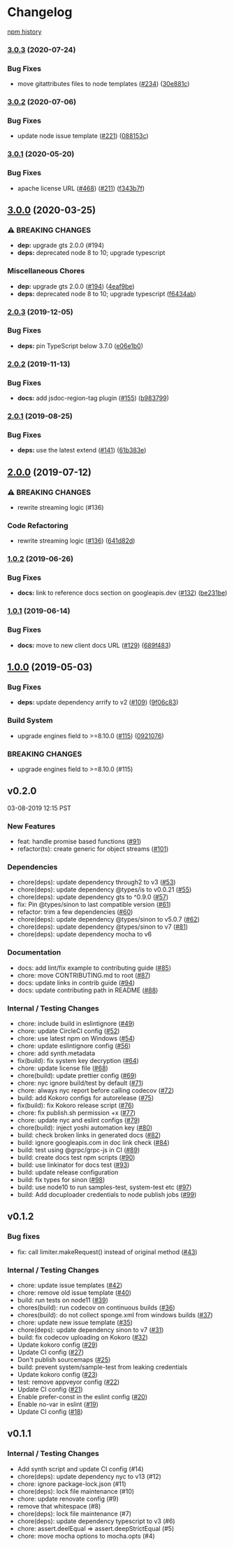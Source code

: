 # Changelog

[npm history][1]

[1]: https://www.npmjs.com/package/nodejs-paginator?activeTab=versions

### [3.0.3](https://www.github.com/googleapis/nodejs-paginator/compare/v3.0.2...v3.0.3) (2020-07-24)


### Bug Fixes

* move gitattributes files to node templates ([#234](https://www.github.com/googleapis/nodejs-paginator/issues/234)) ([30e881c](https://www.github.com/googleapis/nodejs-paginator/commit/30e881ce7415749b93b6b7e4e71745ea3fb248b6))

### [3.0.2](https://www.github.com/googleapis/nodejs-paginator/compare/v3.0.1...v3.0.2) (2020-07-06)


### Bug Fixes

* update node issue template ([#221](https://www.github.com/googleapis/nodejs-paginator/issues/221)) ([088153c](https://www.github.com/googleapis/nodejs-paginator/commit/088153c4fca6d53e2e5ef4bb42365ce5493b913d))

### [3.0.1](https://www.github.com/googleapis/nodejs-paginator/compare/v3.0.0...v3.0.1) (2020-05-20)


### Bug Fixes

* apache license URL ([#468](https://www.github.com/googleapis/nodejs-paginator/issues/468)) ([#211](https://www.github.com/googleapis/nodejs-paginator/issues/211)) ([f343b7f](https://www.github.com/googleapis/nodejs-paginator/commit/f343b7f7e184fd1b453f20ac1463d17520aac7ad))

## [3.0.0](https://www.github.com/googleapis/nodejs-paginator/compare/v2.0.3...v3.0.0) (2020-03-25)


### ⚠ BREAKING CHANGES

* **dep:** upgrade gts 2.0.0 (#194)
* **deps:** deprecated node 8 to 10; upgrade typescript

### Miscellaneous Chores

* **dep:** upgrade gts 2.0.0 ([#194](https://www.github.com/googleapis/nodejs-paginator/issues/194)) ([4eaf9be](https://www.github.com/googleapis/nodejs-paginator/commit/4eaf9bed1fcfd0f10e877ff15c1d0e968e3356c8))
* **deps:** deprecated node 8 to 10; upgrade typescript ([f6434ab](https://www.github.com/googleapis/nodejs-paginator/commit/f6434ab9cacb6ab804c070f19c38b6072ca326b5))

### [2.0.3](https://www.github.com/googleapis/nodejs-paginator/compare/v2.0.2...v2.0.3) (2019-12-05)


### Bug Fixes

* **deps:** pin TypeScript below 3.7.0 ([e06e1b0](https://www.github.com/googleapis/nodejs-paginator/commit/e06e1b0a2e2bb1cf56fc806c1703b8b5e468b954))

### [2.0.2](https://www.github.com/googleapis/nodejs-paginator/compare/v2.0.1...v2.0.2) (2019-11-13)


### Bug Fixes

* **docs:** add jsdoc-region-tag plugin ([#155](https://www.github.com/googleapis/nodejs-paginator/issues/155)) ([b983799](https://www.github.com/googleapis/nodejs-paginator/commit/b98379905848fd179c6268aff3e1cfaf2bf76663))

### [2.0.1](https://www.github.com/googleapis/nodejs-paginator/compare/v2.0.0...v2.0.1) (2019-08-25)


### Bug Fixes

* **deps:** use the latest extend ([#141](https://www.github.com/googleapis/nodejs-paginator/issues/141)) ([61b383e](https://www.github.com/googleapis/nodejs-paginator/commit/61b383e))

## [2.0.0](https://www.github.com/googleapis/nodejs-paginator/compare/v1.0.2...v2.0.0) (2019-07-12)


### ⚠ BREAKING CHANGES

* rewrite streaming logic (#136)

### Code Refactoring

* rewrite streaming logic ([#136](https://www.github.com/googleapis/nodejs-paginator/issues/136)) ([641d82d](https://www.github.com/googleapis/nodejs-paginator/commit/641d82d))

### [1.0.2](https://www.github.com/googleapis/nodejs-paginator/compare/v1.0.1...v1.0.2) (2019-06-26)


### Bug Fixes

* **docs:** link to reference docs section on googleapis.dev ([#132](https://www.github.com/googleapis/nodejs-paginator/issues/132)) ([be231be](https://www.github.com/googleapis/nodejs-paginator/commit/be231be))

### [1.0.1](https://www.github.com/googleapis/nodejs-paginator/compare/v1.0.0...v1.0.1) (2019-06-14)


### Bug Fixes

* **docs:** move to new client docs URL ([#129](https://www.github.com/googleapis/nodejs-paginator/issues/129)) ([689f483](https://www.github.com/googleapis/nodejs-paginator/commit/689f483))

## [1.0.0](https://www.github.com/googleapis/nodejs-paginator/compare/v0.2.0...v1.0.0) (2019-05-03)


### Bug Fixes

* **deps:** update dependency arrify to v2 ([#109](https://www.github.com/googleapis/nodejs-paginator/issues/109)) ([9f06c83](https://www.github.com/googleapis/nodejs-paginator/commit/9f06c83))


### Build System

* upgrade engines field to >=8.10.0 ([#115](https://www.github.com/googleapis/nodejs-paginator/issues/115)) ([0921076](https://www.github.com/googleapis/nodejs-paginator/commit/0921076))


### BREAKING CHANGES

* upgrade engines field to >=8.10.0 (#115)

## v0.2.0

03-08-2019 12:15 PST

### New Features
- feat: handle promise based functions ([#91](https://github.com/googleapis/nodejs-paginator/pull/91))
- refactor(ts): create generic for object streams ([#101](https://github.com/googleapis/nodejs-paginator/pull/101))

### Dependencies
- chore(deps): update dependency through2 to v3 ([#53](https://github.com/googleapis/nodejs-paginator/pull/53))
- chore(deps): update dependency @types/is to v0.0.21 ([#55](https://github.com/googleapis/nodejs-paginator/pull/55))
- chore(deps): update dependency gts to ^0.9.0 ([#57](https://github.com/googleapis/nodejs-paginator/pull/57))
- fix: Pin @types/sinon to last compatible version ([#61](https://github.com/googleapis/nodejs-paginator/pull/61))
- refactor: trim a few dependencies ([#60](https://github.com/googleapis/nodejs-paginator/pull/60))
- chore(deps): update dependency @types/sinon to v5.0.7 ([#62](https://github.com/googleapis/nodejs-paginator/pull/62))
- chore(deps): update dependency @types/sinon to v7 ([#81](https://github.com/googleapis/nodejs-paginator/pull/81))
- chore(deps): update dependency mocha to v6

### Documentation
- docs: add lint/fix example to contributing guide ([#85](https://github.com/googleapis/nodejs-paginator/pull/85))
- chore: move CONTRIBUTING.md to root ([#87](https://github.com/googleapis/nodejs-paginator/pull/87))
- docs: update links in contrib guide ([#94](https://github.com/googleapis/nodejs-paginator/pull/94))
- docs: update contributing path in README ([#88](https://github.com/googleapis/nodejs-paginator/pull/88))

### Internal / Testing Changes
- chore: include build in eslintignore ([#49](https://github.com/googleapis/nodejs-paginator/pull/49))
- chore: update CircleCI config ([#52](https://github.com/googleapis/nodejs-paginator/pull/52))
- chore: use latest npm on Windows ([#54](https://github.com/googleapis/nodejs-paginator/pull/54))
- chore: update eslintignore config ([#56](https://github.com/googleapis/nodejs-paginator/pull/56))
- chore: add synth.metadata
- fix(build): fix system key decryption ([#64](https://github.com/googleapis/nodejs-paginator/pull/64))
- chore: update license file ([#68](https://github.com/googleapis/nodejs-paginator/pull/68))
- chore(build): update prettier config ([#69](https://github.com/googleapis/nodejs-paginator/pull/69))
- chore: nyc ignore build/test by default ([#71](https://github.com/googleapis/nodejs-paginator/pull/71))
- chore: always nyc report before calling codecov ([#72](https://github.com/googleapis/nodejs-paginator/pull/72))
- build: add Kokoro configs for autorelease ([#75](https://github.com/googleapis/nodejs-paginator/pull/75))
- fix(build): fix Kokoro release script ([#76](https://github.com/googleapis/nodejs-paginator/pull/76))
- chore: fix publish.sh permission +x ([#77](https://github.com/googleapis/nodejs-paginator/pull/77))
- chore: update nyc and eslint configs ([#79](https://github.com/googleapis/nodejs-paginator/pull/79))
- chore(build): inject yoshi automation key ([#80](https://github.com/googleapis/nodejs-paginator/pull/80))
- build: check broken links in generated docs ([#82](https://github.com/googleapis/nodejs-paginator/pull/82))
- build: ignore googleapis.com in doc link check ([#84](https://github.com/googleapis/nodejs-paginator/pull/84))
- build: test using @grpc/grpc-js in CI ([#89](https://github.com/googleapis/nodejs-paginator/pull/89))
- build: create docs test npm scripts ([#90](https://github.com/googleapis/nodejs-paginator/pull/90))
- build: use linkinator for docs test ([#93](https://github.com/googleapis/nodejs-paginator/pull/93))
- build: update release configuration
- build: fix types for sinon ([#98](https://github.com/googleapis/nodejs-paginator/pull/98))
- build: use node10 to run samples-test, system-test etc ([#97](https://github.com/googleapis/nodejs-paginator/pull/97))
- build: Add docuploader credentials to node publish jobs ([#99](https://github.com/googleapis/nodejs-paginator/pull/99))

## v0.1.2

### Bug fixes
- fix: call limiter.makeRequest() instead of original method ([#43](https://github.com/googleapis/nodejs-paginator/pull/43))

### Internal / Testing Changes
- chore: update issue templates ([#42](https://github.com/googleapis/nodejs-paginator/pull/42))
- chore: remove old issue template ([#40](https://github.com/googleapis/nodejs-paginator/pull/40))
- build: run tests on node11 ([#39](https://github.com/googleapis/nodejs-paginator/pull/39))
- chores(build): run codecov on continuous builds ([#36](https://github.com/googleapis/nodejs-paginator/pull/36))
- chores(build): do not collect sponge.xml from windows builds ([#37](https://github.com/googleapis/nodejs-paginator/pull/37))
- chore: update new issue template ([#35](https://github.com/googleapis/nodejs-paginator/pull/35))
- chore(deps): update dependency sinon to v7 ([#31](https://github.com/googleapis/nodejs-paginator/pull/31))
- build: fix codecov uploading on Kokoro ([#32](https://github.com/googleapis/nodejs-paginator/pull/32))
- Update kokoro config ([#29](https://github.com/googleapis/nodejs-paginator/pull/29))
- Update CI config ([#27](https://github.com/googleapis/nodejs-paginator/pull/27))
- Don't publish sourcemaps ([#25](https://github.com/googleapis/nodejs-paginator/pull/25))
- build: prevent system/sample-test from leaking credentials
- Update kokoro config ([#23](https://github.com/googleapis/nodejs-paginator/pull/23))
- test: remove appveyor config ([#22](https://github.com/googleapis/nodejs-paginator/pull/22))
- Update CI config ([#21](https://github.com/googleapis/nodejs-paginator/pull/21))
- Enable prefer-const in the eslint config ([#20](https://github.com/googleapis/nodejs-paginator/pull/20))
- Enable no-var in eslint ([#19](https://github.com/googleapis/nodejs-paginator/pull/19))
- Update CI config ([#18](https://github.com/googleapis/nodejs-paginator/pull/18))

## v0.1.1

### Internal / Testing Changes
- Add synth script and update CI config (#14)
- chore(deps): update dependency nyc to v13 (#12)
- chore: ignore package-lock.json (#11)
- chore(deps): lock file maintenance (#10)
- chore: update renovate config (#9)
- remove that whitespace (#8)
- chore(deps): lock file maintenance (#7)
- chore(deps): update dependency typescript to v3 (#6)
- chore: assert.deelEqual => assert.deepStrictEqual (#5)
- chore: move mocha options to mocha.opts (#4)
